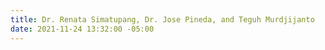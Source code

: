 ```yaml
---
title: Dr. Renata Simatupang, Dr. Jose Pineda, and Teguh Murdjijanto
date: 2021-11-24 13:32:00 -05:00
---
```


